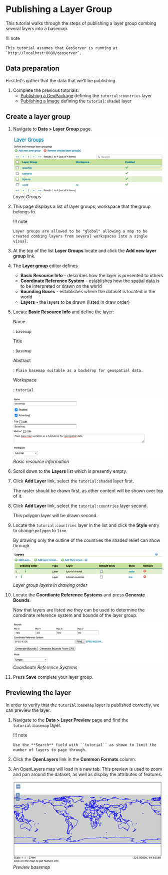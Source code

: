 # Publishing a Layer Group

This tutorial walks through the steps of publishing a layer group combing several layers into a basemap.

!!! note

    This tutorial assumes that GeoServer is running at `http://localhost:8080/geoserver`.

## Data preparation

First let's gather that the data that we'll be publishing.

1.  Complete the previous tutorials:
    -   [Publishing a GeoPackage](../geopkg-quickstart/index.md) defining the ``tutorial:countries`` layer
    -   [Publishing a Image](../image-quickstart/index.md) defining the ``tutorial:shaded`` layer

## Create a layer group

1.  Navigate to **Data > Layer Group** page.

    ![](images/groups.png)
    *Layer Groups*

2.  This page displays a list of layer groups, workspace that the group belongs to.

    !!! note

        Layer groups are allowed to be "global" allowing a map to be created combing layers from several workspaces into a single visual.

3.  At the top of the list **Layer Groups** locate and click the **Add new layer group** link.

4.  The **Layer group** editor defines

    -   **Basic Resource Info** - describes how the layer is presented to others
    -   **Coordinate Reference System** - establishes how the spatial data is to be interpreted or drawn on the world
    -   **Bounding Boxes** - establishes where the dataset is located in the world
    -   **Layers** - the layers to be drawn (listed in draw order)

5.  Locate **Basic Resource Info** and define the layer:

    Name

    :   ``basemap``

    Title

    :   ``Basemap``

    Abstract

    :   ``Plain basemap suitable as a backdrop for geospatial data.``

    Workspace

    :   `tutorial`

    ![](images/basemap.png)
    *Basic resource information*

6.  Scroll down to the **Layers** list which is presently empty.

7.  Click **Add Layer** link, select the `tutorial:shaded` layer first.

    The raster should be drawn first, as other content will be shown over top of it.

8.  Click **Add Layer** link, select the `tutorial:countries` layer second.

    This polygon layer will be drawn second.

9.  Locate the `tutorial:countries` layer in the list and click the **Style** entry to change `polygon` to `line`.

    By drawing only the outline of the countries the shaded relief can show through.

    ![](images/layers.png)
    *Layer group layers in drawing order*

10. Locate the **Coordiante Reference Systems** and press **Generate Bounds**.

    Now that layers are listed we they can be used to determine the corodinate reference system and bounds of the layer group.

    ![](images/layers_crs.png)
    *Coordinate Reference Systems*

11. Press **Save** complete your layer group.

## Previewing the layer

In order to verify that the `tutorial:basemap` layer is published correctly, we can preview the layer.

1.  Navigate to the **Data > Layer Preview** page and find the `tutorial:basemap` layer.

    !!! note

        Use the **Search** field with ``tutorial`` as shown to limit the number of layers to page through.

2.  Click the **OpenLayers** link in the **Common Formats** column.

3.  An OpenLayers map will load in a new tab. This preview is used to zoom and pan around the dataset, as well as display the attributes of features.

    ![](images/openlayers.png)
    *Preview basemap*
